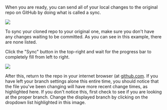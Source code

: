 When you are ready, you can send all of your local changes to the original repo on GitHub by doing what is called a sync.

![](https://github.com/msu-anthropology/daea-fs16/blob/master/wiki/sync-btn.png)

To sync your cloned repo to your original one, make sure you don't have any changes waiting to be committed. As you can see in this example, there are none listed.

Click the "Sync" button in the top-right and wait for the progress bar to completely fill from left to right.

![](https://github.com/msu-anthropology/daea-fs16/blob/master/wiki/change-branch-browser.png)

After this, return to the repo in your internet browser (at [github.com]((http://github.com)). If you have left your branch settings alone this entire time, you should notice that the file you've been changing will have more recent change times, as highlighted here. If you don't notice this, first check to see if you are looking at the proper branch. Change the displayed branch by clicking on the dropdown list highlighted in this image.